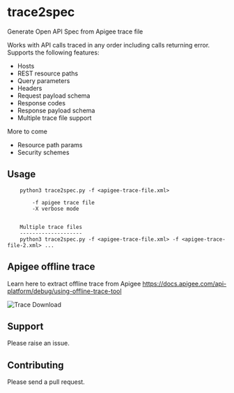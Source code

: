 # trace2spec
Generate Open API Spec from Apigee trace file

Works with API calls traced in any order including calls returning error. 
Supports the following features:
 * Hosts
 * REST resource paths
 * Query parameters
 * Headers
 * Request payload schema
 * Response codes
 * Response payload schema
 * Multiple trace file support
 
More to come
 * Resource path params
 * Security schemes

## Usage
```
    python3 trace2spec.py -f <apigee-trace-file.xml> 

        -f apigee trace file
        -X verbose mode


    Multiple trace files
    --------------------
    python3 trace2spec.py -f <apigee-trace-file.xml> -f <apigee-trace-file-2.xml> ...
```

## Apigee offline trace
Learn here to extract offline trace from Apigee
https://docs.apigee.com/api-platform/debug/using-offline-trace-tool

![Trace Download](https://docs.apigee.com/api-platform/images/download-trace-button-full.png "How to download offline trace file")

## Support
Please raise an issue.

## Contributing
Please send a pull request.
